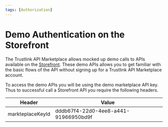 ```yaml
---
tags: [Authorization]
---
```


# Demo Authentication on the Storefront

The Trustlink API Marketplace allows mocked up demo calls to APIs available on the [Storefront](06-how-it-works.md). These demo APIs allows you to get familiar with the basic flows of the API without signing up for a Trustlink API Marketplace account.

To access the demo APIs you will be using the demo marketplace API key. Thus to successful call a Storefront API you require the following headers.

<!-- title: Storefront Headers -->

| Header           | Value                                                                                                     |
| ---------------- | --------------------------------------------------------------------------------------------------------- |
| markteplaceKeyId | dddb67f4-22d0-4ee8-a441-91966950bd9f                                                                      |




